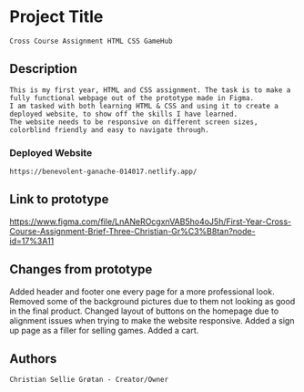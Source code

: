 # Project Title

    Cross Course Assignment HTML CSS GameHub

## Description

    This is my first year, HTML and CSS assignment. The task is to make a fully functional webpage out of the prototype made in Figma.  
    I am tasked with both learning HTML & CSS and using it to create a deployed website, to show off the skills I have learned.
    The website needs to be responsive on different screen sizes, colorblind friendly and easy to navigate through.

### Deployed Website

    https://benevolent-ganache-014017.netlify.app/

## Link to prototype

https://www.figma.com/file/LnANeROcgxnVAB5ho4oJ5h/First-Year-Cross-Course-Assignment-Brief-Three-Christian-Gr%C3%B8tan?node-id=17%3A11

## Changes from prototype

Added header and footer one every page for a more professional look. Removed some of the background pictures due to them not looking as good in the final product. Changed layout of buttons on the homepage due to alignment issues when trying to make the website responsive.
Added a sign up page as a filler for selling games.
Added a cart.


## Authors

    Christian Sellie Grøtan - Creator/Owner